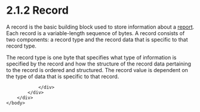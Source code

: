 <html dir="LTR" xmlns:mshelp="http://msdn.microsoft.com/mshelp" xmlns:ddue="http://ddue.schemas.microsoft.com/authoring/2003/5" xmlns:xlink="http://www.w3.org/1999/xlink" xmlns:tool="http://www.microsoft.com/tooltip">
    <head>
        <meta http-equiv="Content-Type" content="text/html; CHARSET=utf-8"></meta>
        <meta name="save" content="history"></meta>
        <title>2.1.2 Record</title>
        <xml>
            <mshelp:toctitle title="2.1.2 Record"></mshelp:toctitle>
            <mshelp:rltitle title="[MS-RPL]: Record"></mshelp:rltitle>
            <mshelp:keyword index="A" term="c9fdec35-fb07-43b4-a287-f2c61141815e"></mshelp:keyword>
            <mshelp:attr name="DCSext.ContentType" value="open specification"></mshelp:attr>
            <mshelp:attr name="AssetID" value="c9fdec35-fb07-43b4-a287-f2c61141815e"></mshelp:attr>
            <mshelp:attr name="TopicType" value="kbRef"></mshelp:attr>
            <mshelp:attr name="DCSext.Title" value="[MS-RPL]: Record" />
        </xml>
    </head>
    <body>
        <div id="header">
            <h1 class="heading">2.1.2 Record</h1>
        </div>
        <div id="mainSection">
            <div id="mainBody">
                <div id="allHistory" class="saveHistory"></div>
                <div id="sectionSection0" class="section" name="collapseableSection">
                    

<p>A record is the basic building block used to store information
about a <a href="75ae48f7-746b-4b41-919c-6699fa28b3ef.md#gt_556439b8-0249-44d1-894c-6c7dbd8f0a00">report</a>. Each
record is a variable-length sequence of bytes. A record consists of two
components: a record type and the record data that is specific to that record
type.</p>

<p>The record type is one byte that specifies what type of
information is specified by the record and how the structure of the record data
pertaining to the record is ordered and structured. The record value is
dependent on the type of data that is specific to that record.</p>


                </div>
            </div>
        </div>
    </body>
</html>